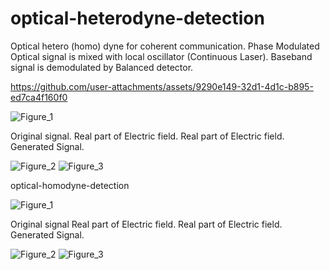 # optical-heterodyne-detection

Optical hetero (homo) dyne for coherent communication. Phase Modulated Optical signal is mixed with local oscillator (Continuous Laser).
Baseband signal is demodulated by Balanced detector.



https://github.com/user-attachments/assets/9290e149-32d1-4d1c-b895-ed7ca4f160f0




![Figure_1](https://user-images.githubusercontent.com/30459885/208798371-6e5c02a9-f90d-4e02-ae90-ea7845d55261.png)

Original signal.
Real part of Electric field.
Real part of Electric field.
Generated Signal.

![Figure_2](https://user-images.githubusercontent.com/30459885/208798377-01c23b38-b80b-42d2-9ebb-2ddd66be46f4.png)
![Figure_3](https://user-images.githubusercontent.com/30459885/208798384-3a90b382-e70b-4724-a010-f37ba56e5637.png)

optical-homodyne-detection

![Figure_1](https://user-images.githubusercontent.com/30459885/208798939-92540574-b2d4-44ac-990d-1a14bd631bb1.png)

Original signal
Real part of Electric field.
Real part of Electric field.
Generated Signal.

![Figure_2](https://user-images.githubusercontent.com/30459885/208798945-86174c73-d75c-41ac-bd52-3dd667700386.png)
![Figure_3](https://user-images.githubusercontent.com/30459885/208798950-9eda05e9-10e9-438b-8fc2-9df3252f2f1b.png)
